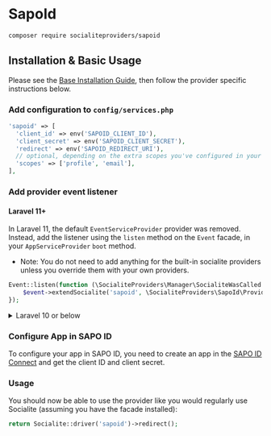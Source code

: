 # SapoId

```bash
composer require socialiteproviders/sapoid
```

## Installation & Basic Usage

Please see the [Base Installation Guide](https://socialiteproviders.com/usage/), then follow the provider specific instructions below.

### Add configuration to `config/services.php`

```php
'sapoid' => [
  'client_id' => env('SAPOID_CLIENT_ID'),
  'client_secret' => env('SAPOID_CLIENT_SECRET'),
  'redirect' => env('SAPOID_REDIRECT_URI'),
  // optional, depending on the extra scopes you've configured in your app
  'scopes' => ['profile', 'email'],
],
```

### Add provider event listener

#### Laravel 11+

In Laravel 11, the default `EventServiceProvider` provider was removed. Instead, add the listener using the `listen` method on the `Event` facade, in your `AppServiceProvider` `boot` method.

* Note: You do not need to add anything for the built-in socialite providers unless you override them with your own providers.

```php
Event::listen(function (\SocialiteProviders\Manager\SocialiteWasCalled $event) {
    $event->extendSocialite('sapoid', \SocialiteProviders\SapoId\Provider::class);
});
```
<details>
<summary>
Laravel 10 or below
</summary>
Configure the package's listener to listen for `SocialiteWasCalled` events.

Add the event to your `listen[]` array in `app/Providers/EventServiceProvider`. See the [Base Installation Guide](https://socialiteproviders.com/usage/) for detailed instructions.

```php
protected $listen = [
    \SocialiteProviders\Manager\SocialiteWasCalled::class => [
        // ... other providers
        \SocialiteProviders\SapoId\SapoIdExtendSocialite::class.'@handle',
    ],
];
```
</details>

### Configure App in SAPO ID
To configure your app in SAPO ID, you need to create an app in the [SAPO ID Connect](https://id.sapo.pt/connect) and get the client ID and client secret.

### Usage

You should now be able to use the provider like you would regularly use Socialite (assuming you have the facade installed):

```php
return Socialite::driver('sapoid')->redirect();
```
